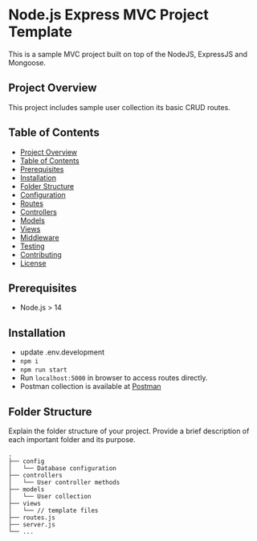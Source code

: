 # Node.js Express MVC Project Template

This is a sample MVC project built on top of the NodeJS, ExpressJS and Mongoose.

## Project Overview

This project includes sample user collection its basic CRUD routes.

## Table of Contents

- [Project Overview](#project-overview)
- [Table of Contents](#table-of-contents)
- [Prerequisites](#prerequisites)
- [Installation](#installation)
- [Folder Structure](#folder-structure)
- [Configuration](#configuration)
- [Routes](#routes)
- [Controllers](#controllers)
- [Models](#models)
- [Views](#views)
- [Middleware](#middleware)
- [Testing](#testing)
- [Contributing](#contributing)
- [License](#license)

## Prerequisites

- Node.js > 14

## Installation

- update .env.development
- `npm i`
- `npm run start`
- Run `localhost:5000` in browser to access routes directly.
- Postman collection is available at [Postman](./postman/MVC%20Template.postman_collection.json)

## Folder Structure

Explain the folder structure of your project. Provide a brief description of each important folder and its purpose.

```
.
├── config
│   └── Database configuration
├── controllers
│   └── User controller methods
├── models
│   └── User collection
├── views
│   └── // template files
├── routes.js
├── server.js
└── ...
```